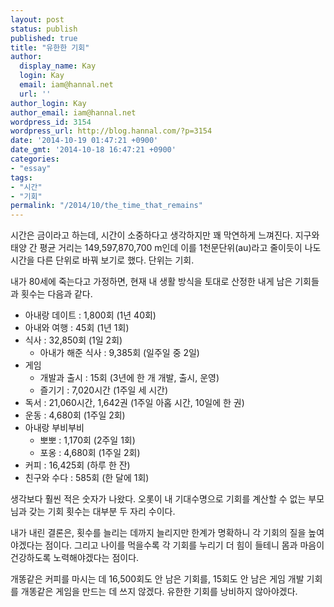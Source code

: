 ```yaml
---
layout: post
status: publish
published: true
title: "유한한 기회"
author:
  display_name: Kay
  login: Kay
  email: iam@hannal.net
  url: ''
author_login: Kay
author_email: iam@hannal.net
wordpress_id: 3154
wordpress_url: http://blog.hannal.com/?p=3154
date: '2014-10-19 01:47:21 +0900'
date_gmt: '2014-10-18 16:47:21 +0900'
categories:
- "essay"
tags:
- "시간"
- "기회"
permalink: "/2014/10/the_time_that_remains"
---
```

<p>시간은 금이라고 하는데, 시간이 소중하다고 생각하지만 꽤 막연하게 느껴진다. 지구와 태양 간 평균 거리는 149,597,870,700 m인데 이를 1천문단위(au)라고 줄이듯이 나도 시간을 다른 단위로 바꿔 보기로 했다. 단위는 기회.</p>
<p>내가 80세에 죽는다고 가정하면, 현재 내 생활 방식을 토대로 산정한 내게 남은 기회들과 횟수는 다음과 같다.</p>
<ul>
<li>아내랑 데이트 : 1,800회 (1년 40회)</li>
<li>아내와 여행 : 45회 (1년 1회)</li>
<li>식사 : 32,850회 (1일 2회)
<ul>
<li>아내가 해준 식사 : 9,385회 (일주일 중 2일)</li>
</ul>
</li>
<li>게임
<ul>
<li>개발과 출시 : 15회 (3년에 한 개 개발, 출시, 운영)</li>
<li>즐기기 : 7,020시간 (1주일 세 시간)</li>
</ul>
</li>
<li>독서 : 21,060시간, 1,642권 (1주일 아홉 시간, 10일에 한 권)</li>
<li>운동 : 4,680회 (1주일 2회)</li>
<li>아내랑 부비부비
<ul>
<li>뽀뽀 : 1,170회 (2주일 1회)</li>
<li>포옹 : 4,680회 (1주일 2회)</li>
</ul>
</li>
<li>커피 : 16,425회 (하루 한 잔)</li>
<li>친구와 수다 : 585회 (한 달에 1회)</li>
</ul>
<p>생각보다 훨씬 적은 숫자가 나왔다. 오롯이 내 기대수명으로 기회를 계산할 수 없는 부모님과 갖는 기회 횟수는 대부분 두 자리 수이다.</p>
<p>내가 내린 결론은, 횟수를 늘리는 데까지 늘리지만 한계가 명확하니 각 기회의 질을 높여야겠다는 점이다. 그리고 나이를 먹을수록 각 기회를 누리기 더 힘이 들테니 몸과 마음이 건강하도록 노력해야겠다는 점이다.</p>
<p>개똥같은 커피를 마시는 데 16,500회도 안 남은 기회를, 15회도 안 남은 게임 개발 기회를 개똥같은 게임을 만드는 데 쓰지 않겠다. 유한한 기회를 낭비하지 않아야겠다.</p>
